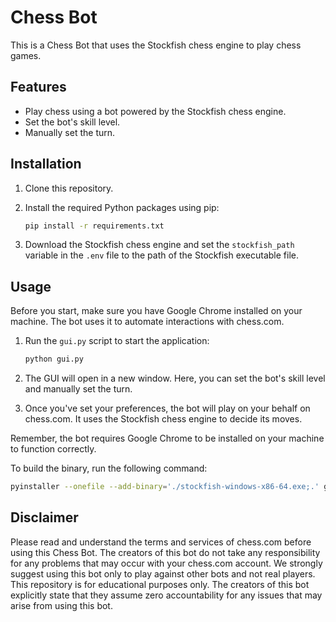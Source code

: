 # Chess Bot

This is a Chess Bot that uses the Stockfish chess engine to play chess games.

## Features

- Play chess using a bot powered by the Stockfish chess engine.
- Set the bot's skill level.
- Manually set the turn.

## Installation

1. Clone this repository.
2. Install the required Python packages using pip:

    ```bash
    pip install -r requirements.txt
    ```

3. Download the Stockfish chess engine and set the `stockfish_path` variable in the `.env` file to the path of the Stockfish executable file.

## Usage

Before you start, make sure you have Google Chrome installed on your machine. The bot uses it to automate interactions with chess.com.

1. Run the `gui.py` script to start the application:

    ```bash
    python gui.py
    ```

2. The GUI will open in a new window. Here, you can set the bot's skill level and manually set the turn.

3. Once you've set your preferences, the bot will play on your behalf on chess.com. It uses the Stockfish chess engine to decide its moves.

Remember, the bot requires Google Chrome to be installed on your machine to function correctly.

To build the binary, run the following command:

```bash
pyinstaller --onefile --add-binary='./stockfish-windows-x86-64.exe;.' gui.py
```


## Disclaimer

Please read and understand the terms and services of chess.com before using this Chess Bot. The creators of this bot do not take any responsibility for any problems that may occur with your chess.com account. We strongly suggest using this bot only to play against other bots and not real players. This repository is for educational purposes only. The creators of this bot explicitly state that they assume zero accountability for any issues that may arise from using this bot.
